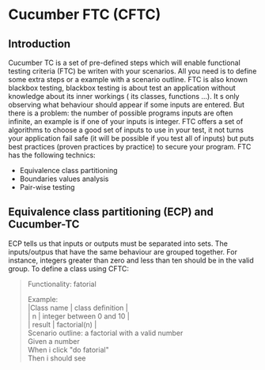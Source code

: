 Cucumber FTC (CFTC)
=============

Introduction
------------

Cucumber TC is a set of pre-defined steps which will enable functional testing criteria (FTC) be writen with your scenarios. All you need is to define some extra steps or a example with a scenario outline.
FTC is also known blackbox testing, blackbox testing is about test an application without knowledge about its inner workings ( its classes, functions ...). It s only observing what behaviour should appear if some inputs are entered. But there is a problem: the number of possible programs inputs are often infinite, an example is if one of your inputs is integer. FTC offers a set of algorithms to choose a good set of inputs to use in your test, it not turns your application fail safe (it will be possible if you test all of inputs) but puts best practices (proven practices by practice) to secure your program.
FTC has the following technics:
+ Equivalence class partitioning
+ Boundaries values analysis
+ Pair-wise testing

Equivalence class partitioning (ECP) and Cucumber-TC
-------------
ECP tells us that inputs or outputs must be separated into sets. The inputs/outpus that have the same behaviour are grouped together. For instance, integers greater than zero and less than ten should be in the valid group.
To define a class using CFTC:
>Functionality: fatorial   
>
>Example:   
>|Class name	| class definition		|    
>| n		| integer between 0 and 10	|    
>| result	| factorial(n)			|    
>Scenario outline: a factorial with a valid number    
>	Given a number <n>     
>	When i click "do fatorial"     
>	Then i should see <result>     
